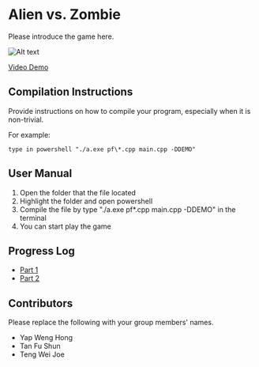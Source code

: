 # Alien vs. Zombie

Please introduce the game here.

![Alt text](file:///C:/Users/User/Downloads/signature_screenshot.svg_adobe_express.svg "a title")


[Video Demo](https://youtu.be/q4cThVC8HIk)

## Compilation Instructions

Provide instructions on how to compile your program, especially when it is non-trivial.

For example:

```
type in powershell "./a.exe pf\*.cpp main.cpp -DDEMO"
```

## User Manual

1) Open the folder that the file located
2) Highlight the folder and open powershell
3) Compile the file by type "./a.exe pf\*.cpp main.cpp -DDEMO" in the terminal
4) You can start play the game

## Progress Log

- [Part 1](PART1.md)
- [Part 2](PART2.md)

## Contributors

Please replace the following with your group members' names. 

- Yap Weng Hong
- Tan Fu Shun
- Teng Wei Joe